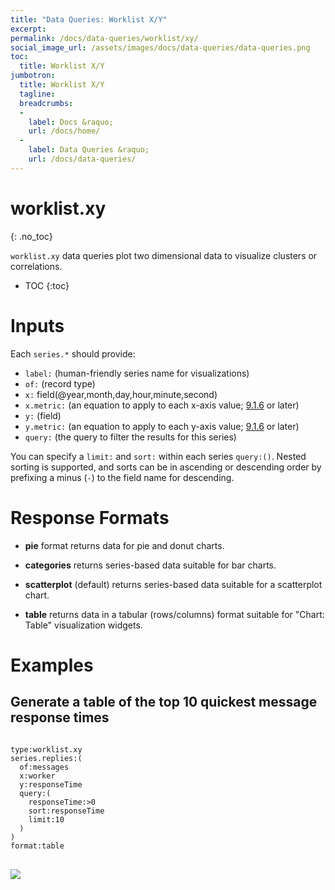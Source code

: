 ```yaml
---
title: "Data Queries: Worklist X/Y"
excerpt: 
permalink: /docs/data-queries/worklist/xy/
social_image_url: /assets/images/docs/data-queries/data-queries.png
toc:
  title: Worklist X/Y
jumbotron:
  title: Worklist X/Y
  tagline: 
  breadcrumbs:
  -
    label: Docs &raquo;
    url: /docs/home/
  -
    label: Data Queries &raquo;
    url: /docs/data-queries/
---
```


# worklist.xy
{: .no_toc}

`worklist.xy` data queries plot two dimensional data to visualize clusters or correlations.

* TOC
{:toc}

# Inputs

Each `series.*` should provide:
* `label:` (human-friendly series name for visualizations)
* `of:` (record type)
* `x:` field(@year,month,day,hour,minute,second)
* `x.metric:` (an equation to apply to each x-axis value; [9.1.6](/releases/9.1.6/) or later)
* `y:` (field)
* `y.metric:` (an equation to apply to each y-axis value; [9.1.6](/releases/9.1.6/) or later)
* `query:` (the query to filter the results for this series)

You can specify a `limit:` and `sort:` within each series `query:()`. Nested sorting is supported, and sorts can be in ascending or descending order by prefixing a minus (`-`) to the field name for descending.

# Response Formats

* **pie** format returns data for pie and donut charts. 

* **categories** returns series-based data suitable for bar charts.

* **scatterplot** (default) returns series-based data suitable for a scatterplot chart. 

* **table** returns data in a tabular (rows/columns) format suitable for "Chart: Table" visualization widgets.

# Examples

## Generate a table of the top 10 quickest message response times

<pre>
<code class="language-cerb">
type:worklist.xy
series.replies:(
  of:messages 
  x:worker
  y:responseTime 
  query:(
  	responseTime:>0
    sort:responseTime
    limit:10
  )
)
format:table
</code>
</pre>

<div class="cerb-screenshot">
<img src="/assets/images/docs/data-queries/data-queries-worklist-xy-replies.png" class="screenshot">
</div>
